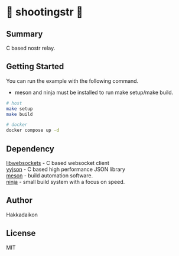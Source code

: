 # 🌟 shootingstr 🌟
## Summary  
C based nostr relay.

## Getting Started  
You can run the example with the following command.
* meson and ninja must be installed to run make setup/make build.

```bash
# host
make setup
make build

# docker
docker compose up -d
```

## Dependency  

[libwebsockets](https://github.com/warmcat/libwebsockets) - C based websocket client  
[yyjson](https://github.com/ibireme/yyjson) - C based high performance JSON library  
[meson](https://github.com/mesonbuild/meson) - build automation software.  
[ninja](https://github.com/ninja-build/ninja) - small build system with a focus on speed.  

## Author  
Hakkadaikon

## License  
MIT
